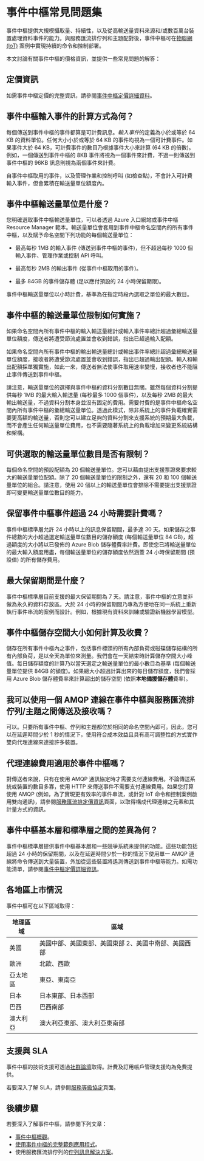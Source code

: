 <properties 
    pageTitle="事件中樞常見問題集 (FAQ) | Microsoft Azure"
    description="事件中樞常見問題集。"
    services="event-hubs"
    documentationCenter="na"
    authors="sethmanheim"
    manager="timlt"
    editor="" />
<tags 
    ms.service="event-hubs"
    ms.devlang="na"
    ms.topic="article"
    ms.tgt_pltfrm="na"
    ms.workload="na"
    ms.date="09/01/2016"
    ms.author="sethm" />

# 事件中樞常見問題集

事件中樞提供大規模攝取量、持續性，以及從高輸送量資料來源和/或數百萬台裝置處理資料事件的能力。與服務匯流排佇列和主題配對後，事件中樞可在[物聯網 (IoT)](https://azure.microsoft.com/services/iot-hub/) 案例中實現持續的命令和控制部署。

本文討論有關事件中樞的價格資訊，並提供一些常見問題的解答：

## 定價資訊

如需事件中樞定價的完整資訊，請參閱[事件中樞定價詳細資料](https://azure.microsoft.com/pricing/details/event-hubs/)。

## 事件中樞輸入事件的計算方式為何？

每個傳送到事件中樞的事件都算是可計費訊息。*輸入事件*的定義為小於或等於 64 KB 的資料單位。任何大小小於或等於 64 KB 的事件均視為一個可計費事件。如果事件大於 64 KB，可計費事件的數目乃根據事件大小來計算 (64 KB 的倍數)。例如，一個傳送到事件中樞的 8KB 事件將視為一個事件來計費，不過一則傳送到事件中樞的 96KB 訊息則視為兩個事件來計費。

自事件中樞取用的事件，以及管理作業和控制呼叫 (如檢查點)，不會計入可計費輸入事件，但會累積在輸送量單位額度內。

## 事件中樞輸送量單位是什麼？

您明確選取事件中樞輸送量單位，可以者透過 Azure 入口網站或事件中樞 Resource Manager 範本。輸送量單位會套用到事件中樞命名空間內的所有事件中樞，以及賦予命名空間下列功能的每個輸送量單位：

- 最高每秒 1MB 的輸入事件 (傳送到事件中樞的事件)，但不超過每秒 1000 個輸入事件、管理作業或控制 API 呼叫。

- 最高每秒 2MB 的輸出事件 (從事件中樞取用的事件)。

- 最多 84GB 的事件儲存體 (足以應付預設的 24 小時保留期限)。

事件中樞輸送量單位以小時計費，基準為在指定時段內選取之單位的最大數目。

## 事件中樞的輸送量單位限制如何實施？

如果命名空間內所有事件中樞的輸入輸送量總計或輸入事件率總計超過彙總輸送量單位額度，傳送者將遭受節流處置並會收到錯誤，指出已超過輸入配額。

如果命名空間內所有事件中樞的輸出輸送量總計或輸出事件率總計超過彙總輸送量單位額度，接收者將遭受節流處置並會收到錯誤，指出已超過輸出配額。輸入和輸出配額採單獨實施，如此一來，傳送者無法使事件取用速率變慢，接收者也不能阻止事件傳送到事件中樞。

請注意，輸送量單位的選擇與事件中樞的資料分割數目無關。雖然每個資料分割提供每秒 1MB 的最大輸入輸送量 (每秒最多 1000 個事件)，以及每秒 2MB 的最大輸出輸送量，不過資料分割本身並沒有固定的費用。需要付費的是事件中樞命名空間內所有事件中樞的彙總輸送量單位。透過此模式，除非系統上的事件負載確實需要更高額的輸送量，否則您可以建立足夠的資料分割來支援系統的預期最大負載，而不會產生任何輸送量單位費用，也不需要隨著系統上的負載增加來變更系統結構和架構。

## 可供選取的輸送量單位數目是否有限制？

每個命名空間的預設配額為 20 個輸送量單位。您可以藉由提出支援票證來要求較大的輸送量單位配額。除了 20 個輸送量單位的限制之外，還有 20 和 100 個輸送量單位的組合。請注意，使用 20 個以上的輸送量單位會排除不需要提出支援票證即可變更輸送量單位數目的能力。

## 保留事件中樞事件超過 24 小時需要計費嗎？

事件中樞標準層允許 24 小時以上的訊息保留期間，最多達 30 天。如果儲存之事件總數的大小超過選定輸送量單位數目的儲存額度 (每個輸送量單位 84 GB)，超過額度的大小將以已發佈的 Azure Blob 儲存體費率計費。即使您已將輸送量單位的最大輸入額度用盡，每個輸送量單位的儲存額度依然涵蓋 24 小時保留期間 (預設值) 的所有儲存費用。

## 最大保留期間是什麼？

事件中樞標準層目前支援的最大保留期間為 7 天。請注意，事件中樞的立意並非做為永久的資料存放區。大於 24 小時的保留期間乃專為方便地在同一系統上重新執行事件串流的案例而設計。例如，根據現有資料來訓練或驗證新機器學習模型。

## 事件中樞儲存空間大小如何計算及收費？

儲存在所有事件中樞內之事件，包括事件標頭的所有內部負荷或磁碟儲存結構的所有內部負荷，是以全天為單位來測量。我們會在一天結束時計算儲存空間大小峰值。每日儲存額度的計算乃以當天選定之輸送量單位的最小數目為基準 (每個輸送量單位提供 84GB 的額度)。如果總大小超過計算出來的每日儲存額度，我們會採用 Azure Blob 儲存體費率來計算超出的儲存空間 (依照**本地備援儲存體**費率)。

## 我可以使用一個 AMQP 連線在事件中樞與服務匯流排佇列/主題之間傳送及接收嗎？

可以。只要所有事件中樞、佇列和主題都位於相同的命名空間內即可。因此，您可以在延遲時間少於 1 秒的情況下，使用符合成本效益且具有高可調整性的方式實作雙向代理連線來連接許多裝置。

## 代理連線費用適用於事件中樞嗎？

對傳送者來說，只有在使用 AMQP 通訊協定時才需要支付連線費用。不論傳送系統或裝置的數目多寡，使用 HTTP 來傳送事件不需要支付連線費用。如果您打算使用 AMQP (例如，為了實現更有效率的事件串流，或針對 IoT 命令和控制案例啟用雙向通訊)，請參閱[服務匯流排定價資訊](https://azure.microsoft.com/pricing/details/service-bus/)頁面，以取得構成代理連線之元素和其計量方式的資訊。

## 事件中樞基本層和標準層之間的差異為何？

事件中樞標準層提供事件中樞基本層和一些競爭系統未提供的功能。這些功能包括超過 24 小時的保留期間，以及在延遲時間少於一秒的情況下使用單一 AMQP 連線將命令傳送到大量裝置，外加從這些裝置將遙測傳送到事件中樞等能力。如需功能清單，請參閱[事件中樞定價詳細資訊](https://azure.microsoft.com/pricing/details/event-hubs/)。

## 各地區上市情況

事件中樞可在以下區域取得：

|地理區域|區域|
|---|---|
|美國|美國中部、美國東部、美國東部 2、美國中南部、美國西部|
|歐洲|北歐、西歐|
|亞太地區|東亞、東南亞|
|日本|日本東部、日本西部|
|巴西|巴西南部|
|澳大利亞|澳大利亞東部、澳大利亞東南部|

## 支援與 SLA

事件中樞的技術支援可透過[社群論壇](https://social.msdn.microsoft.com/forums/azure/home)取得。計費及訂用帳戶管理支援均為免費提供。

若要深入了解 SLA，請參閱[服務等級協定](https://azure.microsoft.com/support/legal/sla/)頁面。

## 後續步驟

若要深入了解事件中樞，請參閱下列文章：

- [事件中樞概觀][]。
- [使用事件中樞的完整範例應用程式][]。
- 使用服務匯流排佇列的[佇列訊息解決方案][]。

[事件中樞概觀]: event-hubs-overview.md
[使用事件中樞的完整範例應用程式]: https://code.msdn.microsoft.com/Service-Bus-Event-Hub-286fd097
[佇列訊息解決方案]: ../service-bus/service-bus-dotnet-multi-tier-app-using-service-bus-queues.md

<!----HONumber=AcomDC_0907_2016-->